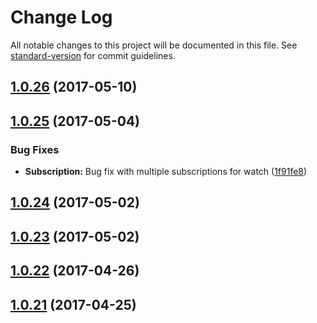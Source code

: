 # Change Log

All notable changes to this project will be documented in this file. See [standard-version](https://github.com/conventional-changelog/standard-version) for commit guidelines.

<a name="1.0.26"></a>
## [1.0.26](https://github.com/CrazySquirrel/ViewAbility/compare/v1.0.25...v1.0.26) (2017-05-10)



<a name="1.0.25"></a>
## [1.0.25](https://github.com/CrazySquirrel/ViewAbility/compare/v1.0.24...v1.0.25) (2017-05-04)


### Bug Fixes

* **Subscription:** Bug fix with multiple subscriptions for watch ([1f91fe8](https://github.com/CrazySquirrel/ViewAbility/commit/1f91fe8))



<a name="1.0.24"></a>
## [1.0.24](https://github.com/CrazySquirrel/ViewAbility/compare/v1.0.23...v1.0.24) (2017-05-02)



<a name="1.0.23"></a>
## [1.0.23](https://github.com/CrazySquirrel/ViewAbility/compare/v1.0.22...v1.0.23) (2017-05-02)



<a name="1.0.22"></a>
## [1.0.22](https://github.com/CrazySquirrel/ViewAbility/compare/v1.0.21...v1.0.22) (2017-04-26)



<a name="1.0.21"></a>
## [1.0.21](https://github.com/CrazySquirrel/ViewAbility/compare/v1.0.20...v1.0.21) (2017-04-25)
